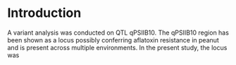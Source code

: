 # Introduction

A variant analysis was conducted on QTL qPSIIB10. The qPSIIB10 region has been shown as a locus possibly conferring aflatoxin resistance in peanut and is present across multiple environments. In the present study, the locus was 
